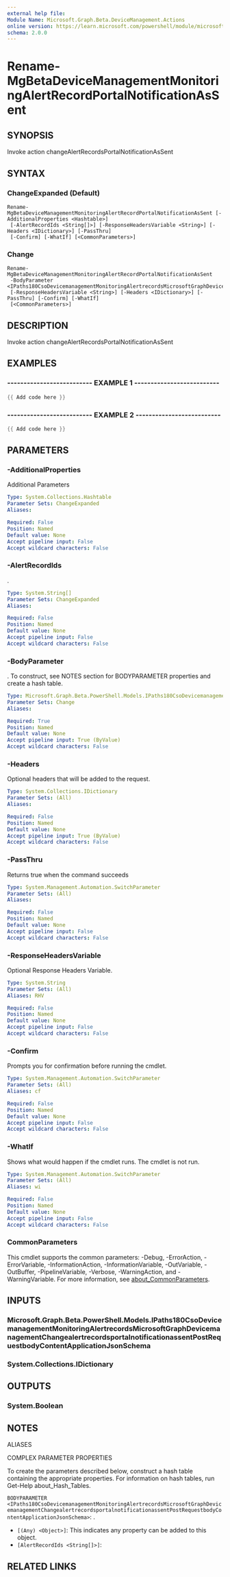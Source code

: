 ```yaml
---
external help file:
Module Name: Microsoft.Graph.Beta.DeviceManagement.Actions
online version: https://learn.microsoft.com/powershell/module/microsoft.graph.beta.devicemanagement.actions/rename-mgbetadevicemanagementmonitoringalertrecordportalnotificationassent
schema: 2.0.0
---
```


# Rename-MgBetaDeviceManagementMonitoringAlertRecordPortalNotificationAsSent

## SYNOPSIS
Invoke action changeAlertRecordsPortalNotificationAsSent

## SYNTAX

### ChangeExpanded (Default)
```
Rename-MgBetaDeviceManagementMonitoringAlertRecordPortalNotificationAsSent [-AdditionalProperties <Hashtable>]
 [-AlertRecordIds <String[]>] [-ResponseHeadersVariable <String>] [-Headers <IDictionary>] [-PassThru]
 [-Confirm] [-WhatIf] [<CommonParameters>]
```

### Change
```
Rename-MgBetaDeviceManagementMonitoringAlertRecordPortalNotificationAsSent
 -BodyParameter <IPaths180CsoDevicemanagementMonitoringAlertrecordsMicrosoftGraphDevicemanagementChangealertrecordsportalnotificationassentPostRequestbodyContentApplicationJsonSchema>
 [-ResponseHeadersVariable <String>] [-Headers <IDictionary>] [-PassThru] [-Confirm] [-WhatIf]
 [<CommonParameters>]
```

## DESCRIPTION
Invoke action changeAlertRecordsPortalNotificationAsSent

## EXAMPLES

### -------------------------- EXAMPLE 1 --------------------------
```powershell
{{ Add code here }}
```



### -------------------------- EXAMPLE 2 --------------------------
```powershell
{{ Add code here }}
```



## PARAMETERS

### -AdditionalProperties
Additional Parameters

```yaml
Type: System.Collections.Hashtable
Parameter Sets: ChangeExpanded
Aliases:

Required: False
Position: Named
Default value: None
Accept pipeline input: False
Accept wildcard characters: False
```

### -AlertRecordIds
.

```yaml
Type: System.String[]
Parameter Sets: ChangeExpanded
Aliases:

Required: False
Position: Named
Default value: None
Accept pipeline input: False
Accept wildcard characters: False
```

### -BodyParameter
.
To construct, see NOTES section for BODYPARAMETER properties and create a hash table.

```yaml
Type: Microsoft.Graph.Beta.PowerShell.Models.IPaths180CsoDevicemanagementMonitoringAlertrecordsMicrosoftGraphDevicemanagementChangealertrecordsportalnotificationassentPostRequestbodyContentApplicationJsonSchema
Parameter Sets: Change
Aliases:

Required: True
Position: Named
Default value: None
Accept pipeline input: True (ByValue)
Accept wildcard characters: False
```

### -Headers
Optional headers that will be added to the request.

```yaml
Type: System.Collections.IDictionary
Parameter Sets: (All)
Aliases:

Required: False
Position: Named
Default value: None
Accept pipeline input: True (ByValue)
Accept wildcard characters: False
```

### -PassThru
Returns true when the command succeeds

```yaml
Type: System.Management.Automation.SwitchParameter
Parameter Sets: (All)
Aliases:

Required: False
Position: Named
Default value: None
Accept pipeline input: False
Accept wildcard characters: False
```

### -ResponseHeadersVariable
Optional Response Headers Variable.

```yaml
Type: System.String
Parameter Sets: (All)
Aliases: RHV

Required: False
Position: Named
Default value: None
Accept pipeline input: False
Accept wildcard characters: False
```

### -Confirm
Prompts you for confirmation before running the cmdlet.

```yaml
Type: System.Management.Automation.SwitchParameter
Parameter Sets: (All)
Aliases: cf

Required: False
Position: Named
Default value: None
Accept pipeline input: False
Accept wildcard characters: False
```

### -WhatIf
Shows what would happen if the cmdlet runs.
The cmdlet is not run.

```yaml
Type: System.Management.Automation.SwitchParameter
Parameter Sets: (All)
Aliases: wi

Required: False
Position: Named
Default value: None
Accept pipeline input: False
Accept wildcard characters: False
```

### CommonParameters
This cmdlet supports the common parameters: -Debug, -ErrorAction, -ErrorVariable, -InformationAction, -InformationVariable, -OutVariable, -OutBuffer, -PipelineVariable, -Verbose, -WarningAction, and -WarningVariable. For more information, see [about_CommonParameters](http://go.microsoft.com/fwlink/?LinkID=113216).

## INPUTS

### Microsoft.Graph.Beta.PowerShell.Models.IPaths180CsoDevicemanagementMonitoringAlertrecordsMicrosoftGraphDevicemanagementChangealertrecordsportalnotificationassentPostRequestbodyContentApplicationJsonSchema

### System.Collections.IDictionary

## OUTPUTS

### System.Boolean

## NOTES

ALIASES

COMPLEX PARAMETER PROPERTIES

To create the parameters described below, construct a hash table containing the appropriate properties. For information on hash tables, run Get-Help about_Hash_Tables.


`BODYPARAMETER <IPaths180CsoDevicemanagementMonitoringAlertrecordsMicrosoftGraphDevicemanagementChangealertrecordsportalnotificationassentPostRequestbodyContentApplicationJsonSchema>`: .
  - `[(Any) <Object>]`: This indicates any property can be added to this object.
  - `[AlertRecordIds <String[]>]`: 

## RELATED LINKS

